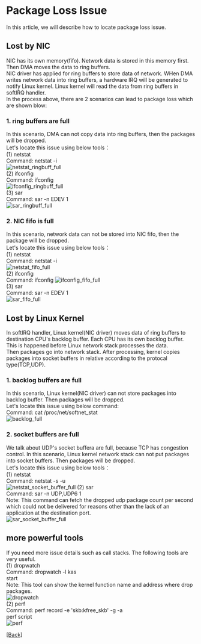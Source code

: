 # Package Loss Issue
In this article, we will describe how to locate package loss issue.

## Lost by NIC
NIC has its own memory(fifo). Network data is stored in this memory first. Then DMA moves the data to ring buffers.  
NIC driver has applied for ring buffers to store data of network. WHen DMA writes network data into ring buffers, a hardware IRQ will be generated to notify Linux kernel. Linux kernel will read the data from ring buffers in softIRQ handler.  
In the process above, there are 2 scenarios can lead to package loss which are shown blow:  
### 1. ring buffers are full
In this scenario, DMA can not copy data into ring buffers, then the packages will be dropped.  
Let's locate this issue using below tools：  
(1) netstat  
Command: netstat -i  
![netstat_ringbuff_full](https://github.com/Hankin-Liu/blogs/blob/master/performance_optimization/resources/package_loss/netstat_ring_buffer_full.png)  
(2) ifconfig  
Command: ifconfig  
![ifconfig_ringbuff_full](https://github.com/Hankin-Liu/blogs/blob/master/performance_optimization/resources/package_loss/ifconfig_ring_buffer_full.png)  
(3) sar  
Command: sar -n EDEV 1  
![sar_ringbuff_full](https://github.com/Hankin-Liu/blogs/blob/master/performance_optimization/resources/package_loss/sar_ring_buffer_full.png)  
### 2. NIC fifo is full
In this scenario, network data can not be stored into NIC fifo, then the package will be dropped.  
Let's locate this issue using below tools：  
(1) netstat  
Command: netstat -i  
![netstat_fifo_full](https://github.com/Hankin-Liu/blogs/blob/master/performance_optimization/resources/package_loss/netstat_fifo_full.png)  
(2) ifconfig  
Command: ifconfig
![ifconfig_fifo_full](https://github.com/Hankin-Liu/blogs/blob/master/performance_optimization/resources/package_loss/ifconfig_fifo_full.png)  
(3) sar  
Command: sar -n EDEV 1  
![sar_fifo_full](https://github.com/Hankin-Liu/blogs/blob/master/performance_optimization/resources/package_loss/sar_fifo_full.png)  
## Lost by Linux Kernel
In softIRQ handler, Linux kernel(NIC driver) moves data of ring buffers to destination CPU's backlog buffer. Each CPU has its own backlog buffer. This is happened before Linux network stack processes the data.   
Then packages go into network stack. After processing, kernel copies packages into socket buffers in relative according to the protocal type(TCP,UDP).
### 1. backlog buffers are full
In this scenario, Linux kernel(NIC driver) can not store packages into backlog buffer. Then packages will be dropped.  
Let's locate this issue using below command:  
Command: cat /proc/net/softnet_stat  
![backlog_full](https://github.com/Hankin-Liu/blogs/blob/master/performance_optimization/resources/package_loss/backlog_full.png)  
### 2. socket buffers are full
We talk about UDP's socket buffera are full, because TCP has congestion control.
In this scenario, Linux kernel network stack can not put packages into socket buffers. Then packages will be dropped.  
Let's locate this issue using below tools：  
(1) netstat  
Command: netstat -s -u  
![netstat_socket_buffer_full](https://github.com/Hankin-Liu/blogs/blob/master/performance_optimization/resources/package_loss/netstat_socket_buffer_full.png)
(2) sar  
Command: sar -n UDP,UDP6 1  
Note: This command can fetch the dropped udp package count per second which could not be delivered for reasons other than the lack of an application at the destination port.  
![sar_socket_buffer_full](https://github.com/Hankin-Liu/blogs/blob/master/performance_optimization/resources/package_loss/sar_socket_buffer_full.png)
## more powerful tools
If you need more issue details such as call stacks. The following tools are very useful.  
(1) dropwatch  
Command: dropwatch -l kas  
         start  
Note: This tool can show the kernel function name and address where drop packages.  
![dropwatch](https://github.com/Hankin-Liu/blogs/blob/master/performance_optimization/resources/package_loss/dropwatch.png)  
(2) perf  
Command: perf record -e 'skb:kfree_skb' -g -a  
         perf script  
![perf](https://github.com/Hankin-Liu/blogs/blob/master/performance_optimization/resources/package_loss/perf.png)  

[\[Back\]](https://github.com/Hankin-Liu/hankin.github.io/blob/master/performance_optimization/performance_optimization.md)
